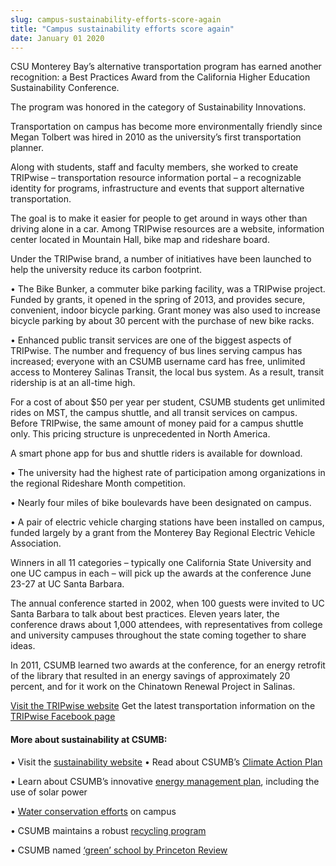 ```yaml
---
slug: campus-sustainability-efforts-score-again
title: "Campus sustainability efforts score again"
date: January 01 2020
---
```


<p>CSU Monterey Bay’s alternative transportation program has earned another recognition: a Best Practices Award from the California Higher Education Sustainability Conference.
</p><p>The program was honored in the category of Sustainability Innovations.
</p><p>Transportation on campus has become more environmentally friendly since Megan Tolbert was hired in 2010 as the university’s first transportation planner.
</p><p>Along with students, staff and faculty members, she worked to create TRIPwise – transportation resource information portal – a recognizable identity for programs, infrastructure and events that support alternative transportation.
</p><p>The goal is to make it easier for people to get around in ways other than driving alone in a car. Among TRIPwise resources are a website, information center located in Mountain Hall, bike map and rideshare board.
</p><p>Under the TRIPwise brand, a number of initiatives have been launched to help the university reduce its carbon footprint.
</p><p>• The Bike Bunker, a commuter bike parking facility, was a TRIPwise project. Funded by grants, it opened in the spring of 2013, and provides secure, convenient, indoor bicycle parking. Grant money was also used to increase bicycle parking by about 30 percent with the purchase of new bike racks.
</p><p>• Enhanced public transit services are one of the biggest aspects of TRIPwise. The number and frequency of bus lines serving campus has increased; everyone with an CSUMB username card has free, unlimited access to Monterey Salinas Transit, the local bus system. As a result, transit ridership is at an all-time high.
</p><p>For a cost of about $50 per year per student, CSUMB students get unlimited rides on MST, the campus shuttle, and all transit services on campus. Before TRIPwise, the same amount of money paid for a campus shuttle only. This pricing structure is unprecedented in North America.
</p><p>A smart phone app for bus and shuttle riders is available for download.
</p><p>• The university had the highest rate of participation among organizations in the regional Rideshare Month competition.
</p><p>• Nearly four miles of bike boulevards have been designated on campus.
</p><p>• A pair of electric vehicle charging stations have been installed on campus, funded largely by a grant from the Monterey Bay Regional Electric Vehicle Association.
</p><p>Winners in all 11 categories – typically one California State University and one UC campus in each – will pick up the awards at the conference June 23-27 at UC Santa Barbara.
</p><p>The annual conference started in 2002, when 100 guests were invited to UC Santa Barbara to talk about best practices. Eleven years later, the conference draws about 1,000 attendees, with representatives from college and university campuses throughout the state coming together to share ideas.
</p><p>In 2011, CSUMB learned two awards at the conference, for an energy retrofit of the library that resulted in an energy savings of approximately 20 percent, and for it work on the Chinatown Renewal Project in Salinas.
</p><p><a href="http://transportation.csumb.edu/tripwise-home">Visit the TRIPwise website</a> Get the latest transportation information on the <a href="https://www.facebook.com/pages/TRIPwise-at-CalState-Monterey-Bay/134305713287849">TRIPwise Facebook page</a>
</p><h4>More about sustainability at CSUMB:</h4><p>• Visit the <a href="http://ideals.csumb.edu/sustainability">sustainability website</a> • Read about CSUMB’s <a href="http://sustainability.csumb.edu/campus-sustainability-committee">Climate Action Plan</a>
</p><p>• Learn about CSUMB’s innovative <a href="http://energy.csumb.edu/">energy management plan</a>, including the use of solar power
</p><p>• <a href="http://sustainability.csumb.edu/water-0">Water conservation efforts</a> on campus
</p><p>• CSUMB maintains a robust <a href="http://sustainability.csumb.edu/waste-and-recycling">recycling program</a>
</p><p>• CSUMB named <a href="http://news.csumb.edu/news/2013/apr/25/csumb-earns-another-green-honor">‘green’ school by Princeton Review</a>
</p>
